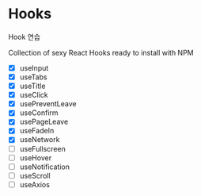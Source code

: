 # Hooks

Hook 연습


Collection of sexy React Hooks ready to install with NPM

- [x] useInput
- [x] useTabs
- [x] useTitle
- [x] useClick
- [x] usePreventLeave
- [x] useConfirm
- [x] usePageLeave
- [x] useFadeIn
- [x] useNetwork
- [ ] useFullscreen
- [ ] useHover
- [ ] useNotification
- [ ] useScroll
- [ ] useAxios